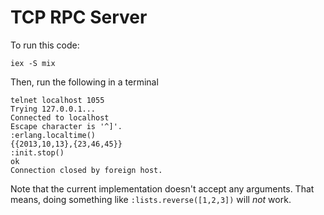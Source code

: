 # TCP RPC Server

To run this code:

`iex -S mix`

Then, run the following in a terminal

```
telnet localhost 1055
Trying 127.0.0.1...
Connected to localhost
Escape character is '^]'.
:erlang.localtime()
{{2013,10,13},{23,46,45}}
:init.stop()
ok
Connection closed by foreign host.
```

Note that the current implementation doesn't accept any arguments. That means, doing something like `:lists.reverse([1,2,3])` will _not_ work.
